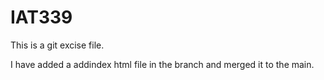 # IAT339
This is a git excise file. 

I have added a addindex html file in the branch and merged it to the main.